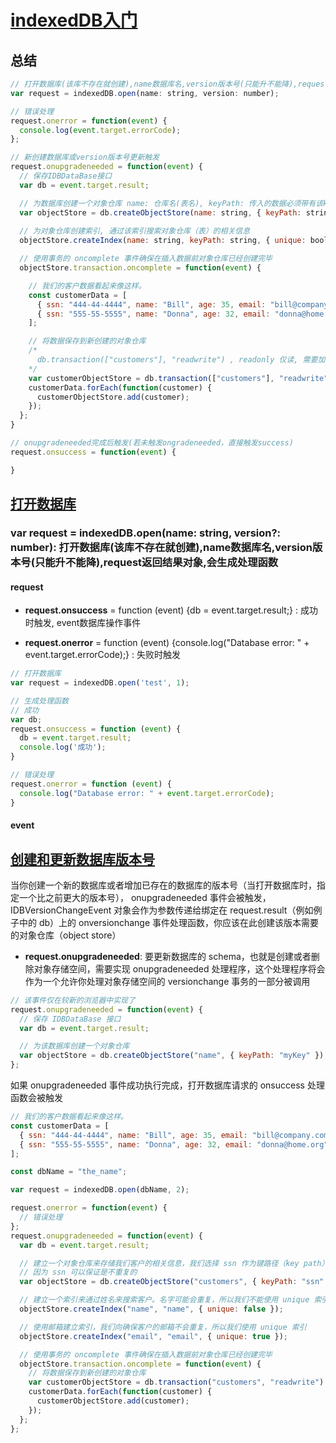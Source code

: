 # [indexedDB入门](https://developer.mozilla.org/zh-CN/docs/Web/API/IndexedDB_API/Using_IndexedDB)

## 总结

```javascript
// 打开数据库(该库不存在就创建),name数据库名,version版本号(只能升不能降),request返回结果对象,会生成处理函数
var request = indexedDB.open(name: string, version: number);

// 错误处理
request.onerror = function(event) {
  console.log(event.target.errorCode);
};

// 新创建数据库或version版本号更新触发
request.onupgradeneeded = function(event) {
  // 保存IDBDataBase接口
  var db = event.target.result;

  // 为数据库创建一个对象仓库 name: 仓库名(表名), keyPath: 传入的数据必须带有该key(键值),即表的列名
  var objectStore = db.createObjectStore(name: string, { keyPath: string });
  
  // 为对象仓库创建索引, 通过该索引搜索对象仓库（表）的相关信息
  objectStore.createIndex(name: string, keyPath: string, { unique: boolean });

  // 使用事务的 oncomplete 事件确保在插入数据前对象仓库已经创建完毕
  objectStore.transaction.oncomplete = function(event) {

    // 我们的客户数据看起来像这样。
    const customerData = [
      { ssn: "444-44-4444", name: "Bill", age: 35, email: "bill@company.com" },
      { ssn: "555-55-5555", name: "Donna", age: 32, email: "donna@home.org" }
    ];

    // 将数据保存到新创建的对象仓库
    /*
      db.transaction(["customers"], "readwrite") , readonly 仅读, 需要加入数据必须
    */
    var customerObjectStore = db.transaction(["customers"], "readwrite").objectStore("customers"); // 修改该表读写权限
    customerData.forEach(function(customer) {
      customerObjectStore.add(customer);
    });
  };
}

// onupgradeneeded完成后触发(若未触发ongradeneeded，直接触发success)
request.onsuccess = function(event) {

}

```

## [打开数据库](https://developer.mozilla.org/zh-CN/docs/Web/API/IndexedDB_API/Using_IndexedDB#%E6%89%93%E5%BC%80%E6%95%B0%E6%8D%AE%E5%BA%93)

### var request = indexedDB.open(name: string, version?: number): 打开数据库(该库不存在就创建),name数据库名,version版本号(只能升不能降),request返回结果对象,会生成处理函数

#### request

- **request.onsuccess** = function (event) {db = event.target.result;} : 成功时触发, event数据库操作事件

- **request.onerror** = function (event) {console.log("Database error: " + event.target.errorCode);} : 失败时触发

```javascript
// 打开数据库
var request = indexedDB.open('test', 1);

// 生成处理函数
// 成功
var db;
request.onsuccess = function (event) {
  db = event.target.result;
  console.log('成功');
}

// 错误处理
request.onerror = function (event) {
  console.log("Database error: " + event.target.errorCode);
}
```

#### event

## [创建和更新数据库版本号](https://developer.mozilla.org/zh-CN/docs/Web/API/IndexedDB_API/Using_IndexedDB#%E5%88%9B%E5%BB%BA%E5%92%8C%E6%9B%B4%E6%96%B0%E6%95%B0%E6%8D%AE%E5%BA%93%E7%89%88%E6%9C%AC%E5%8F%B7)

当你创建一个新的数据库或者增加已存在的数据库的版本号（当打开数据库时，指定一个比之前更大的版本号）， onupgradeneeded 事件会被触发，IDBVersionChangeEvent 对象会作为参数传递给绑定在 request.result（例如例子中的 db）上的 onversionchange 事件处理函数，你应该在此创建该版本需要的对象仓库（object store）

- **request.onupgradeneeded**: 要更新数据库的 schema，也就是创建或者删除对象存储空间，需要实现 onupgradeneeded 处理程序，这个处理程序将会作为一个允许你处理对象存储空间的 versionchange 事务的一部分被调用

```javascript
// 该事件仅在较新的浏览器中实现了
request.onupgradeneeded = function(event) {
  // 保存 IDBDataBase 接口
  var db = event.target.result;

  // 为该数据库创建一个对象仓库
  var objectStore = db.createObjectStore("name", { keyPath: "myKey" });
};
```

如果 onupgradeneeded 事件成功执行完成，打开数据库请求的 onsuccess 处理函数会被触发

```javascript
// 我们的客户数据看起来像这样。
const customerData = [
  { ssn: "444-44-4444", name: "Bill", age: 35, email: "bill@company.com" },
  { ssn: "555-55-5555", name: "Donna", age: 32, email: "donna@home.org" }
];

const dbName = "the_name";

var request = indexedDB.open(dbName, 2);

request.onerror = function(event) {
  // 错误处理
};
request.onupgradeneeded = function(event) {
  var db = event.target.result;

  // 建立一个对象仓库来存储我们客户的相关信息，我们选择 ssn 作为键路径（key path）
  // 因为 ssn 可以保证是不重复的
  var objectStore = db.createObjectStore("customers", { keyPath: "ssn" });

  // 建立一个索引来通过姓名来搜索客户。名字可能会重复，所以我们不能使用 unique 索引
  objectStore.createIndex("name", "name", { unique: false });

  // 使用邮箱建立索引，我们向确保客户的邮箱不会重复，所以我们使用 unique 索引
  objectStore.createIndex("email", "email", { unique: true });

  // 使用事务的 oncomplete 事件确保在插入数据前对象仓库已经创建完毕
  objectStore.transaction.oncomplete = function(event) {
    // 将数据保存到新创建的对象仓库
    var customerObjectStore = db.transaction("customers", "readwrite").objectStore("customers");
    customerData.forEach(function(customer) {
      customerObjectStore.add(customer);
    });
  };
};
```
